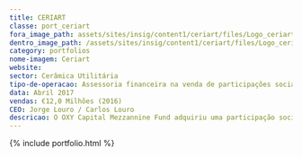 ```yaml
---
title: CERIART
classe: port_ceriart
fora_image_path: assets/sites/insig/content1/ceriart/files/Logo_ceriart966b.jpg
dentro_image_path: /assets/sites/insig/content1/ceriart/files/Logo_ceriart966b.jpg
category: portfolios
nome-imagem: Ceriart
website: 
sector: Cerâmica Utilitária
tipo-de-operacao: Assessoria financeira na venda de participações sociais
data: Abril 2017
vendas: €12,0 Milhões (2016)
CEO: Jorge Louro / Carlos Louro
descricao: O OXY Capital Mezzannine Fund adquiriu uma participação social no capital do Grupo Ceriart. A Ceriart é grupo cerâmico focado na produção de peças de mesa e decorativas em grés e faiança, estando em rápido crescimento, exportando 100% da sua produção.
---
```


  {% include portfolio.html %}    